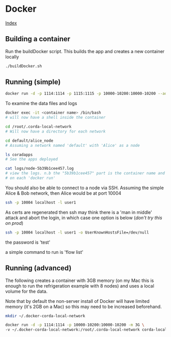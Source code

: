 # Docker 
[Index](Index.md)

## Building a container 

Run the buildDocker script. This builds the app and creates a new container locally

```bash
./buildDocker.sh
```

## Running (simple)

```bash
docker run -d -p 1114:1114 -p 1115:1115 -p 10000-10200:10000-10200 --add-host corda-local-network:127.0.0.1 corda-local-network
```

To examine the data files and logs

```bash
docker exec -it <container name> /bin/bash
# will now have a shell inside the container 

cd /root/.corda-local-network
# Will now have a directory for each network

cd default/alice_node
# Assuming a network named 'default' with 'Alice' as a node 

ls coradapps 
# See the apps deployed

cat logs/node-5b39b1cee457.log
# view the logs. n.b the "5b39b1cee457" part is the container name and will 
# on each 'docker run'  
```

You should also be able to connect to a node via SSH. Assuming the simple Alice & Bob network, then Alice would be
at port 10004

```bash
ssh -p 10004 localhost -l user1 
```

As certs are regenerated then ssh may think there is a 'man in middle' attack and abort the login, 
in which case one option is below (_don't try this on prod_) 

```bash
ssh -p 10004 localhost -l user1 -o UserKnownHostsFile=/dev/null 
```

the password is 'test'

a simple command to run is 'flow list'


## Running (advanced)

The following creates a container with 3GB memory (on my Mac this is enough to run the 
refrigeration example with 8 nodes) and uses a local volume for the data. 

Note that by default the non-server install of Docker will have limited memory (it's 2GB on
a Mac) so this may need to be increased beforehand.


```bash
mkdir ~/.docker-corda-local-network

docker run -d -p 1114:1114 -p 10000-10200:10000-10200 -m 3G \
-v ~/.docker-corda-local-network:/root/.corda-local-network corda-local-network
```
